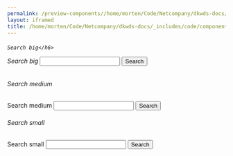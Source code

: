 ```yaml
--- 
permalink: /preview-components//home/morten/Code/Netcompany/dkwds-docs/_includes/code/components/search.html
layout: iframed 
title: /home/morten/Code/Netcompany/dkwds-docs/_includes/code/components/search.html
---
```

<h6>

    Search big</h6>

<div class="container">
    <div class="col-6">
        <div role="search">
            <form class="search search-big">
                <label class="sr-only" for="search-field-big">Search big</label>
                <input id="search-field-big" type="search" name="search">
                <button type="submit">
                    <span class="search-submit-text">Search</span>
                </button>
            </form>
        </div>
    </div>
</div>

<h6>Search medium</h6>

<div class="container">
    <div class="col-6">
        <div role="search">
            <form class="search">
                <label class="sr-only" for="search-field">Search medium</label>
                <input id="search-field" type="search" name="search">
                <button type="submit">
                    <span class="search-submit-text">Search</span>
                </button>
            </form>
        </div>
    </div>
</div>

<h6>Search small</h6>

<div class="container">
    <div class="col-6">
        <div role="search">
            <form class="search search-small">
                <label class="sr-only" for="search-field-small">Search small</label>
                <input id="search-field-small" type="search" name="search">
                <button type="submit">
                    <span class="sr-only">Search</span>
                </button>
            </form>
        </div>
    </div>
</div>